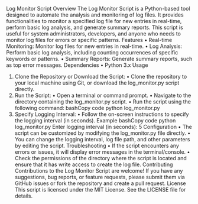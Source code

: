 Log Monitor Script
Overview
The Log Monitor Script is a Python-based tool designed to automate the analysis and monitoring of log files. It provides functionalities to monitor a specified log file for new entries in real-time, perform basic log analysis, and generate summary reports. This script is useful for system administrators, developers, and anyone who needs to monitor log files for errors or specific patterns.
Features
•	Real-time Monitoring: Monitor log files for new entries in real-time.
•	Log Analysis: Perform basic log analysis, including counting occurrences of specific keywords or patterns.
•	Summary Reports: Generate summary reports, such as top error messages.
Dependencies
•	Python 3.x
Usage
1.	Clone the Repository or Download the Script:
•	Clone the repository to your local machine using Git, or download the log_monitor.py script directly.
2.	Run the Script:
•	Open a terminal or command prompt.
•	Navigate to the directory containing the log_monitor.py script.
•	Run the script using the following command:
bashCopy code
python log_monitor.py 
3.	Specify Logging Interval:
•	Follow the on-screen instructions to specify the logging interval (in seconds).
Example
bashCopy code
python log_monitor.py Enter logging interval (in seconds): 5 
Configuration
•	The script can be customized by modifying the log_monitor.py file directly.
•	You can change the logging interval, log file path, and other parameters by editing the script.
Troubleshooting
•	If the script encounters any errors or issues, it will display error messages in the terminal/console.
•	Check the permissions of the directory where the script is located and ensure that it has write access to create the log file.
Contributing
Contributions to the Log Monitor Script are welcome! If you have any suggestions, bug reports, or feature requests, please submit them via GitHub issues or fork the repository and create a pull request.
License
This script is licensed under the MIT License. See the LICENSE file for details.



